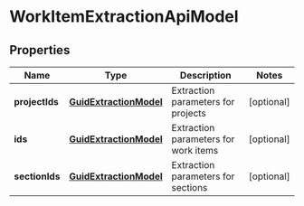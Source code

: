 
# WorkItemExtractionApiModel

## Properties
| Name | Type | Description | Notes |
| ------------ | ------------- | ------------- | ------------- |
| **projectIds** | [**GuidExtractionModel**](GuidExtractionModel.md) | Extraction parameters for projects |  [optional] |
| **ids** | [**GuidExtractionModel**](GuidExtractionModel.md) | Extraction parameters for work items |  [optional] |
| **sectionIds** | [**GuidExtractionModel**](GuidExtractionModel.md) | Extraction parameters for sections |  [optional] |



